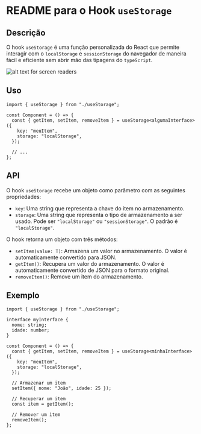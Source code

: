 # README para o Hook `useStorage`

## Descrição

O hook `useStorage` é uma função personalizada do React que permite interagir com o `localStorage` e `sessionStorage` do navegador de maneira fácil e eficiente sem abrir mão das tipagens do `typeScript`.

![alt text for screen readers](https://media3.giphy.com/media/v1.Y2lkPTc5MGI3NjExeWw5cWg5bWdxNzhta3F1cGlwdG5jaGV6dDhqcG43b2Q4YnBlaDNkOSZlcD12MV9pbnRlcm5hbF9naWZfYnlfaWQmY3Q9Zw/FdM5w94In2QOBMWcod/giphy.gif "Gif exemplo")

## Uso

```tsx
import { useStorage } from "./useStorage";

const Component = () => {
  const { getItem, setItem, removeItem } = useStorage<algumaInterface>({
    key: "meuItem",
    storage: "localStorage",
  });

  // ...
};
```

## API

O hook `useStorage` recebe um objeto como parâmetro com as seguintes propriedades:

- `key`: Uma string que representa a chave do item no armazenamento.
- `storage`: Uma string que representa o tipo de armazenamento a ser usado. Pode ser `"localStorage"` ou `"sessionStorage"`. O padrão é `"localStorage"`.

O hook retorna um objeto com três métodos:

- `setItem(value: T)`: Armazena um valor no armazenamento. O valor é automaticamente convertido para JSON.
- `getItem()`: Recupera um valor do armazenamento. O valor é automaticamente convertido de JSON para o formato original.
- `removeItem()`: Remove um item do armazenamento.

## Exemplo

```tsx
import { useStorage } from "./useStorage";

interface myInterface {
  nome: string;
  idade: number;
}

const Component = () => {
  const { getItem, setItem, removeItem } = useStorage<minhaInterface>({
    key: "meuItem",
    storage: "localStorage",
  });

  // Armazenar um item
  setItem({ nome: "João", idade: 25 });

  // Recuperar um item
  const item = getItem();

  // Remover um item
  removeItem();
};
```
